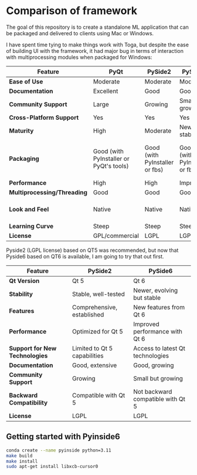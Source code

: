 # Comparison of framework

The goal of this repository is to create a standalone ML application that can be packaged and delivered to clients using Mac or Windows. 

I have spent time tying to make things work with Toga, but despite the ease of building UI with the framework, it had major bug in terms of interaction with multiprocessing modules when packaged for Windows:


| Feature                     | PyQt                               | PySide2                            | PySide6                            | Kivy                                | Tkinter                            | WxPython                          | Toga                               |
|-----------------------------|------------------------------------|------------------------------------|------------------------------------|-------------------------------------|------------------------------------|-----------------------------------|------------------------------------|
| **Ease of Use**             | Moderate                           | Moderate                           | Moderate                           | Moderate                            | Easy                               | Moderate                          | Easy                               |
| **Documentation**           | Excellent                          | Good                               | Good                               | Good                                | Good                               | Good                              | Fair                               |
| **Community Support**       | Large                              | Growing                            | Small but growing                  | Growing                             | Large                              | Moderate                          | Small                              |
| **Cross-Platform Support**  | Yes                                | Yes                                | Yes                                | Yes                                 | Yes                                | Yes                               | Yes                                |
| **Maturity**                | High                               | Moderate                           | Newer but stable                   | Moderate                            | High                               | High                              | Low                                |
| **Packaging**               | Good (with PyInstaller or PyQt's tools) | Good (with PyInstaller or fbs)     | Good (with PyInstaller or fbs)     | Moderate (with Buildozer for mobile) | Good (with PyInstaller or cx_Freeze) | Good (with PyInstaller)          | Good (with Briefcase)              |
| **Performance**             | High                               | High                               | Improved                           | High                                | Moderate                           | High                              | Moderate                           |
| **Multiprocessing/Threading**| Good                               | Good                               | Good                               | Good                                | Limited                            | Good                              | Limited                            |
| **Look and Feel**           | Native                             | Native                             | Native                             | Customizable, but non-native        | Basic, native                      | Native                            | Customizable, but non-native       |
| **Learning Curve**          | Steep                              | Steep                              | Steep                              | Moderate                            | Gentle                             | Moderate                          | Gentle                             |
| **License**                 | GPL/commercial                     | LGPL                               | LGPL                               | MIT                                 | BSD                                | LGPL                              | BSD                                |

Pyside2 (LGPL license) based on QT5 was recommended, but now that Pyside6 based on QT6 is available, I am going to try that out first.

| Feature                       | PySide2                              | PySide6                              |
|-------------------------------|--------------------------------------|--------------------------------------|
| **Qt Version**                | Qt 5                                 | Qt 6                                 |
| **Stability**                 | Stable, well-tested                  | Newer, evolving but stable           |
| **Features**                  | Comprehensive, established           | New features from Qt 6               |
| **Performance**               | Optimized for Qt 5                   | Improved performance with Qt 6       |
| **Support for New Technologies** | Limited to Qt 5 capabilities        | Access to latest Qt technologies     |
| **Documentation**             | Good, extensive                      | Good, growing                        |
| **Community Support**         | Growing                              | Small but growing                    |
| **Backward Compatibility**    | Compatible with Qt 5                 | Not backward compatible with Qt 5    |
| **License**                   | LGPL                                 | LGPL                                 |


## Getting started with Pyinside6

```bash
conda create --name pyinside python=3.11
make build
make install
sudo apt-get install libxcb-cursor0
```